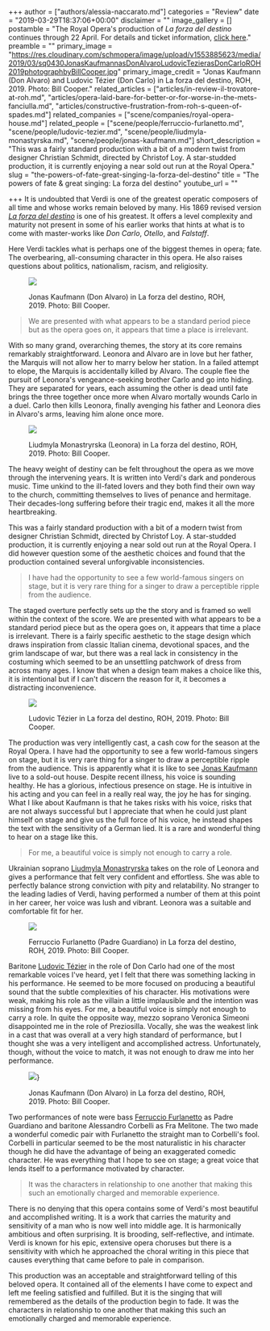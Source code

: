 +++
author = ["authors/alessia-naccarato.md"]
categories = "Review"
date = "2019-03-29T18:37:06+00:00"
disclaimer = ""
image_gallery = []
postamble = "The Royal Opera's production of _La forza del destino_ continues through 22 April. For details and ticket information, [click here](https://www.roh.org.uk/productions/la-forza-del-destino-by-christof-loy-)."
preamble = ""
primary_image = "https://res.cloudinary.com/schmopera/image/upload/v1553885623/media/2019/03/sq0430JonasKaufmannasDonAlvaroLudovicTezierasDonCarloROH2019photographbyBillCooper.jpg"
primary_image_credit = "Jonas Kaufmann (Don Alvaro) and Ludovic Tézier (Don Carlo) in La forza del destino, ROH, 2019. Photo: Bill Cooper."
related_articles = ["articles/in-review-il-trovatore-at-roh.md", "articles/opera-laid-bare-for-better-or-for-worse-in-the-mets-fanciulla.md", "articles/constructive-frustration-from-roh-s-queen-of-spades.md"]
related_companies = ["scene/companies/royal-opera-house.md"]
related_people = ["scene/people/ferruccio-furlanetto.md", "scene/people/ludovic-tezier.md", "scene/people/liudmyla-monastyrska.md", "scene/people/jonas-kaufmann.md"]
short_description = "This was a fairly standard production with a bit of a modern twist from designer Christian Schmidt, directed by Christof Loy. A star-studded production, it is currently enjoying a near sold out run at the Royal Opera."
slug = "the-powers-of-fate-great-singing-la-forza-del-destino"
title = "The powers of fate & great singing: La forza del destino"
youtube_url = ""

+++
It is undoubted that Verdi is one of the greatest operatic composers of all time and whose works remain beloved by many. His 1869 revised version [_La forza del destino_](https://www.roh.org.uk/productions/la-forza-del-destino-by-christof-loy-) is one of his greatest. It offers a level complexity and maturity not present in some of his earlier works that hints at what is to come with master-works like _Don Carlo_, _Otello_, and _Falstaff_.

Here Verdi tackles what is perhaps one of the biggest themes in opera; fate. The overbearing, all-consuming character in this opera. He also raises questions about politics, nationalism, racism, and religiosity.

<figure data-type="image">

![](https://res.cloudinary.com/schmopera/image/upload/v1553885498/media/2019/03/001JonasKaufmannasDonAlvaroLaforzadeldestinoROH2019photographbyBillCooper.jpg)

<figcaption>Jonas Kaufmann (Don Alvaro) in La forza del destino, ROH, 2019. Photo: Bill Cooper.</figcaption>

</figure>

>We are presented with what appears to be a standard period piece but as the opera goes on, it appears that time a place is irrelevant.

With so many grand, overarching themes, the story at its core remains remarkably straightforward. Leonora and Alvaro are in love but her father, the Marquis will not allow her to marry below her station. In a failed attempt to elope, the Marquis is accidentally killed by Alvaro. The couple flee the pursuit of Leonora's vengeance-seeking brother Carlo and go into hiding. They are separated for years, each assuming the other is dead until fate brings the three together once more when Alvaro mortally wounds Carlo in a duel. Carlo then kills Leonora, finally avenging his father and Leonora dies in Alvaro's arms, leaving him alone once more. 

<figure data-type="image">

![](https://res.cloudinary.com/schmopera/image/upload/v1553885519/media/2019/03/069LiudmylaMonastyrskaasLeonoraLaforzadeldestinoROH2019photographBillCooper.jpg)

<figcaption>Liudmyla Monastryrska (Leonora) in La forza del destino, ROH, 2019. Photo: Bill Cooper.</figcaption>

</figure>

The heavy weight of destiny can be felt throughout the opera as we move through the intervening years. It is written into Verdi's dark and ponderous music. Time unkind to the ill-fated lovers and they both find their own way to the church, committing themselves to lives of penance and hermitage. Their decades-long suffering before their tragic end, makes it all the more heartbreaking.

This was a fairly standard production with a bit of a modern twist from designer Christian Schmidt, directed by Christof Loy. A star-studded production, it is currently enjoying a near sold out run at the Royal Opera. I did however question some of the aesthetic choices and found that the production contained several unforgivable inconsistencies. 

>I have had the opportunity to see a few world-famous singers on stage, but it is very rare thing for a singer to draw a perceptible ripple from the audience.

The staged overture perfectly sets up the the story and is framed so well within the context of the score. We are presented with what appears to be a standard period piece but as the opera goes on, it appears that time a place is irrelevant. There is a fairly specific aesthetic to the stage design which draws inspiration from classic Italian cinema, devotional spaces, and the grim landscape of war, but there was a real lack in consistency in the costuming which seemed to be an unsettling patchwork of dress from across many ages. I know that when a design team makes a choice like this, it is intentional but if I can't discern the reason for it, it becomes a distracting inconvenience.

<figure data-type="image">

![](https://res.cloudinary.com/schmopera/image/upload/v1553885537/media/2019/03/1259LudovicTezierasDonCarlodiVargasLaforzadeldestinoROH2019photographbyBillCooper.jpg)

<figcaption>Ludovic Tézier in La forza del destino, ROH, 2019. Photo: Bill Cooper.</figcaption>

</figure>

The production was very intelligently cast, a cash cow for the season at the Royal Opera. I have had the opportunity to see a few world-famous singers on stage, but it is very rare thing for a singer to draw a perceptible ripple from the audience. This is apparently what it is like to see [Jonas Kaufmann](/scene/people/jonas-kaufmann/) live to a sold-out house. Despite recent illness, his voice is sounding healthy. He has a glorious, infectious presence on stage. He is intuitive in his acting and you can feel in a really real way, the joy he has for singing. What I like about Kaufmann is that he takes risks with his voice, risks that are not always successful but I appreciate that when he could just plant himself on stage and give us the full force of his voice, he instead shapes the text with the sensitivity of a German lied. It is a rare and wonderful thing to hear on a stage like this.

>For me, a beautiful voice is simply not enough to carry a role.

Ukrainian soprano [Liudmyla Monastryrska](/scene/people/liudmyla-monastyrska/) takes on the role of Leonora and gives a performance that felt very confident and effortless. She was able to perfectly balance strong conviction with pity and relatability. No stranger to the leading ladies of Verdi, having performed a number of them at this point in her career, her voice was lush and vibrant. Leonora was a suitable and comfortable fit for her.

<figure data-type="image">

![](https://res.cloudinary.com/schmopera/image/upload/v1553885580/media/2019/03/0401FerruccioFurlanettoasPadreGuardianLaforzaROH2019photographedbyBillCooper.jpg)

<figcaption>Ferruccio Furlanetto (Padre Guardiano) in La forza del destino, ROH, 2019. Photo: Bill Cooper.</figcaption>

</figure>

Baritone [Ludovic Tézier](/scene/people/ludovic-tezier/) in the role of Don Carlo had one of the most remarkable voices I've heard, yet I felt that there was something lacking in his performance. He seemed to be more focused on producing a beautiful sound that the subtle complexities of his character. His motivations were weak, making his role as the villain a little implausible and the intention was missing from his eyes. For me, a beautiful voice is simply not enough to carry a role. In quite the opposite way, mezzo soprano Veronica Simeoni disappointed me in the role of Preziosilla. Vocally, she was the weakest link in a cast that was overall at a very high standard of performance, but I thought she was a very intelligent and accomplished actress. Unfortunately, though, without the voice to match, it was not enough to draw me into her performance.

<figure data-type="image">

![](https://res.cloudinary.com/schmopera/image/upload/v1553885609/media/2019/03/0491JonasKaufmannasDonAlvaroLaforzadeldestinoROH2019photographbyBillCooper.jpg)}

<figcaption>Jonas Kaufmann (Don Alvaro) in La forza del destino, ROH, 2019. Photo: Bill Cooper.</figcaption>

</figure>

Two performances of note were bass [Ferruccio Furlanetto](/scene/people/ferruccio-furlanetto/) as Padre Guardiano and baritone Alessandro Corbelli as Fra Melitone. The two made a wonderful comedic pair with Furlanetto the straight man to Corbelli's fool. Corbelli in particular seemed to be the most naturalistic in his character though he did have the advantage of being an exaggerated comedic character. He was everything that I hope to see on stage; a great voice that lends itself to a performance motivated by character.

>It was the characters in relationship to one another that making this such an emotionally charged and memorable experience.

There is no denying that this opera contains some of Verdi's most beautiful and accomplished writing. It is a work that carries the maturity and sensitivity of a man who is now well into middle age. It is harmonically ambitious and often surprising. It is brooding, self-reflective, and intimate. Verdi is known for his epic, extensive opera choruses but there is a sensitivity with which he approached the choral writing in this piece that causes everything that came before to pale in comparison.

This production was an acceptable and straightforward telling of this beloved opera. It contained all of the elements I have come to expect and left me feeling satisfied and fulfilled. But it is the singing that will remembered as the details of the production begin to fade. It was the characters in relationship to one another that making this such an emotionally charged and memorable experience.